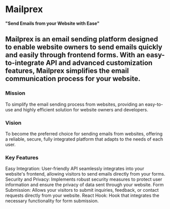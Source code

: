 # Mailprex
**"Send Emails from your Website with Ease"**

## Mailprex is an email sending platform designed to enable website owners to send emails quickly and easily through frontend forms. With an easy-to-integrate API and advanced customization features, Mailprex simplifies the email communication process for your website.

### Mission
To simplify the email sending process from websites, providing an easy-to-use and highly efficient solution for website owners and developers.

### Vision
To become the preferred choice for sending emails from websites, offering a reliable, secure, fully integrated platform that adapts to the needs of each user.

### Key Features
Easy Integration: User-friendly API seamlessly integrates into your website's frontend, allowing visitors to send emails directly from your forms.
Security and Privacy: Implements robust security measures to protect user information and ensure the privacy of data sent through your website.
Form Submission: Allows your visitors to submit inquiries, feedback, or contact requests directly from your website.
React Hook: Hook that integrates the necessary functionality for form submission.